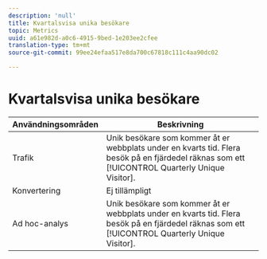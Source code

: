 ```yaml
---
description: 'null'
title: Kvartalsvisa unika besökare
topic: Metrics
uuid: a61e982d-a0c6-4915-9bed-1e203ee2cfee
translation-type: tm+mt
source-git-commit: 99ee24efaa517e8da700c67818c111c4aa90dc02

---
```



# Kvartalsvisa unika besökare

| Användningsområden | Beskrivning |
|---|---|
| Trafik | Unik besökare som kommer åt er webbplats under en kvarts tid. Flera besök på en fjärdedel räknas som ett [!UICONTROL Quarterly Unique Visitor]. |
| Konvertering | Ej tillämpligt |
| Ad hoc-analys | Unik besökare som kommer åt er webbplats under en kvarts tid. Flera besök på en fjärdedel räknas som ett [!UICONTROL Quarterly Unique Visitor]. |

